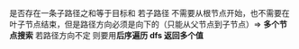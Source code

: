 是否存在一条子路径之和等于目标和
若子路径 不需要从根节点开始，也不需要在叶子节点结束，但是路径方向必须是向下的（只能从父节点到子节点）=> **多个节点搜索**
若路径方向不定 则要用**后序遍历 dfs 返回多个值**
